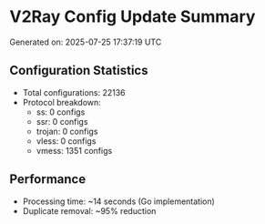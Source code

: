 # V2Ray Config Update Summary
Generated on: 2025-07-25 17:37:19 UTC

## Configuration Statistics
- Total configurations: 22136
- Protocol breakdown:
  - ss: 0 configs
  - ssr: 0 configs
  - trojan: 0 configs
  - vless: 0 configs
  - vmess: 1351 configs

## Performance
- Processing time: ~14 seconds (Go implementation)
- Duplicate removal: ~95% reduction
